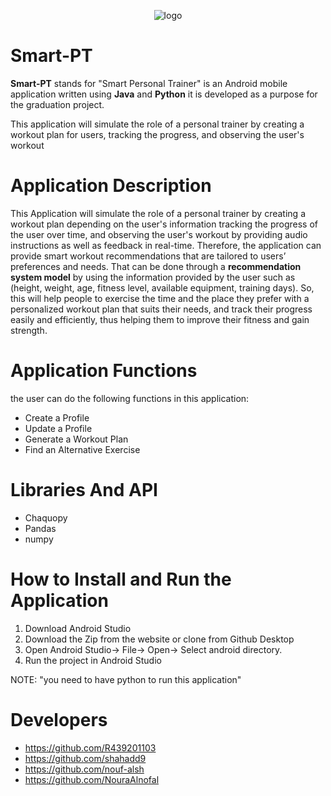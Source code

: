 
<p align="center">
  <img src="https://github.com/shahadd9/Smart-PT-gp2/blob/master/app/src/main/res/drawable-v24/logosplashscreen.png"alt="logo">
</p>

# Smart-PT
**Smart-PT** stands for "Smart Personal Trainer" is an Android mobile application written using **Java** and **Python** it is developed as a purpose for the graduation project.

This application will simulate the role of a personal trainer by creating a workout plan for users, tracking the progress, and observing the user's workout

# Application Description
This Application will simulate the role of a personal trainer by creating a workout plan depending on the user's information
tracking the progress of the user over time, 
and observing the user's workout by providing audio instructions as well as feedback in real-time. Therefore, 
the application can provide smart workout recommendations that are tailored to users’ preferences and needs. 
That can be done through a **recommendation system model** by using the information provided by the user such as
(height, weight, age, fitness level, available equipment, training days). 
So, this will help people to exercise the time and the place they prefer with a personalized workout plan that suits their needs,
and track their progress easily and efficiently, 
thus helping them to improve their fitness and gain strength.

# Application Functions
the user can do the following functions in this application:
- Create a Profile 
- Update a Profile
- Generate a Workout Plan
- Find an Alternative Exercise

# Libraries And API
- Chaquopy
- Pandas
- numpy

# How to Install and Run the Application
1. Download Android Studio
2. Download the Zip from the website or clone from Github Desktop
3. Open Android Studio-> File-> Open-> Select android directory.
4. Run the project in Android Studio

 NOTE: "you need to have python to run this application"

# Developers
- https://github.com/R439201103
- https://github.com/shahadd9
- https://github.com/nouf-alsh
- https://github.com/NouraAlnofal
